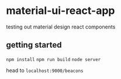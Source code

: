 # material-ui-react-app
testing out material design react components

## getting started

`npm install`
`npm run build`
`node server`

head to `localhost:9000/beacons`
